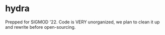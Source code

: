 # hydra


Prepped for SIGMOD '22. Code is VERY unorganized, we plan to clean it up and rewrite before open-sourcing.
